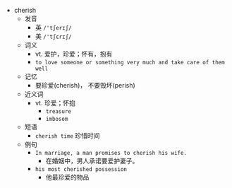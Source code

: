 - cherish
  - 发音
    - 英 `/'tʃerɪʃ/`
    - 美 `/'tʃɛrɪʃ/`
  - 词义
    - vt. 爱护，珍爱；怀有，抱有
    - `to love someone or something very much and take care of them well`
  - 记忆
    - 要珍爱(cherish)， 不要毁坏(perish)
  - 近义词
    - vt. 珍爱；怀抱
      - `treasure`
      - `imbosom`
  - 短语
    - `cherish time` 珍惜时间 
  - 例句
    - `In marriage, a man promises to cherish his wife.`
      - 在婚姻中，男人承诺要爱护妻子。
    - `his most cherished possession`
      - 他最珍爱的物品

